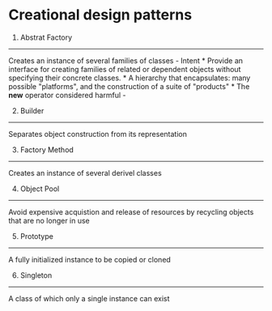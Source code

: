 Creational design patterns
==========================

1. Abstrat Factory
------------------
Creates an instance of several families of classes 
    - Intent
        * Provide an interface for creating families of related or dependent objects without specifying their concrete classes.
        * A hierarchy that encapsulates: many possible "platforms", and the construction of a suite of "products"
        * The **new** operator considered harmful 
    - 


2. Builder 
----------
Separates object construction from its representation 


3. Factory Method 
-----------------
Creates an instance of several derivel classes 


4. Object Pool 
--------------
Avoid expensive acquistion and release of resources by recycling objects that are no longer in use 


5. Prototype 
------------
A fully initialized instance to be copied or cloned 


6. Singleton 
------------
A class of which only a single instance can exist 